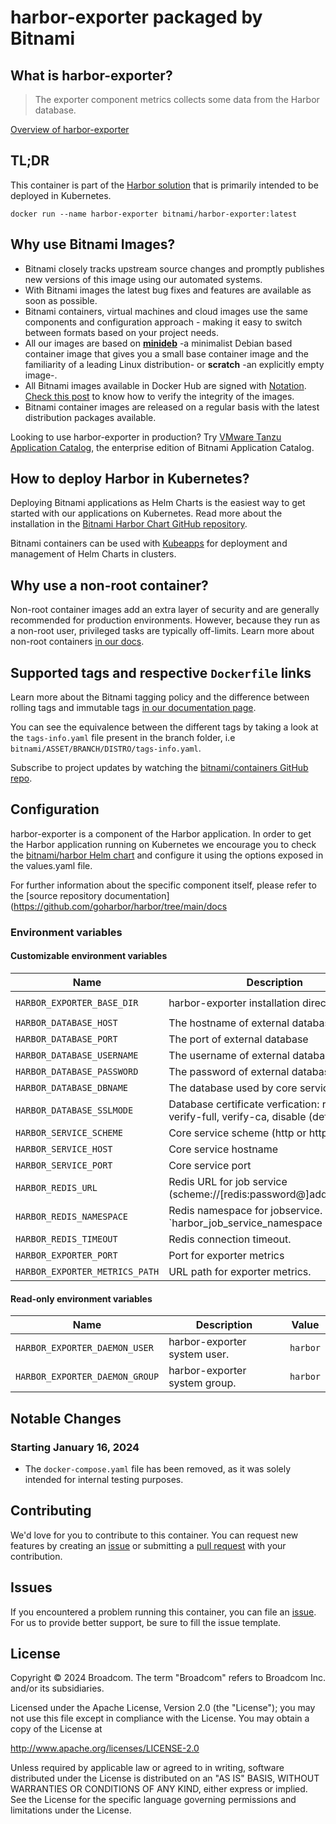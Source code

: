 # harbor-exporter packaged by Bitnami

## What is harbor-exporter?

> The exporter component metrics collects some data from the Harbor database.

[Overview of harbor-exporter](https://github.com/goharbor/harbor)

## TL;DR

This container is part of the [Harbor solution](https://github.com/bitnami/charts/tree/main/bitnami/harbor) that is primarily intended to be deployed in Kubernetes.

```console
docker run --name harbor-exporter bitnami/harbor-exporter:latest
```

## Why use Bitnami Images?

* Bitnami closely tracks upstream source changes and promptly publishes new versions of this image using our automated systems.
* With Bitnami images the latest bug fixes and features are available as soon as possible.
* Bitnami containers, virtual machines and cloud images use the same components and configuration approach - making it easy to switch between formats based on your project needs.
* All our images are based on [**minideb**](https://github.com/bitnami/minideb) -a minimalist Debian based container image that gives you a small base container image and the familiarity of a leading Linux distribution- or **scratch** -an explicitly empty image-.
* All Bitnami images available in Docker Hub are signed with [Notation](https://notaryproject.dev/). [Check this post](https://blog.bitnami.com/2024/03/bitnami-packaged-containers-and-helm.html) to know how to verify the integrity of the images.
* Bitnami container images are released on a regular basis with the latest distribution packages available.

Looking to use harbor-exporter in production? Try [VMware Tanzu Application Catalog](https://bitnami.com/enterprise), the enterprise edition of Bitnami Application Catalog.

## How to deploy Harbor in Kubernetes?

Deploying Bitnami applications as Helm Charts is the easiest way to get started with our applications on Kubernetes. Read more about the installation in the [Bitnami Harbor Chart GitHub repository](https://github.com/bitnami/charts/tree/master/bitnami/harbor).

Bitnami containers can be used with [Kubeapps](https://kubeapps.dev/) for deployment and management of Helm Charts in clusters.

## Why use a non-root container?

Non-root container images add an extra layer of security and are generally recommended for production environments. However, because they run as a non-root user, privileged tasks are typically off-limits. Learn more about non-root containers [in our docs](https://docs.vmware.com/en/VMware-Tanzu-Application-Catalog/services/tutorials/GUID-work-with-non-root-containers-index.html).

## Supported tags and respective `Dockerfile` links

Learn more about the Bitnami tagging policy and the difference between rolling tags and immutable tags [in our documentation page](https://docs.vmware.com/en/VMware-Tanzu-Application-Catalog/services/tutorials/GUID-understand-rolling-tags-containers-index.html).

You can see the equivalence between the different tags by taking a look at the `tags-info.yaml` file present in the branch folder, i.e `bitnami/ASSET/BRANCH/DISTRO/tags-info.yaml`.

Subscribe to project updates by watching the [bitnami/containers GitHub repo](https://github.com/bitnami/containers).

## Configuration

harbor-exporter is a component of the Harbor application. In order to get the Harbor application running on Kubernetes we encourage you to check the [bitnami/harbor Helm chart](https://github.com/bitnami/charts/tree/master/bitnami/harbor) and configure it using the options exposed in the values.yaml file.

For further information about the specific component itself, please refer to the [source repository documentation](https://github.com/goharbor/harbor/tree/main/docs

### Environment variables

#### Customizable environment variables

| Name                           | Description                                                                                | Default Value                         |
|--------------------------------|--------------------------------------------------------------------------------------------|---------------------------------------|
| `HARBOR_EXPORTER_BASE_DIR`     | harbor-exporter installation directory.                                                    | `${BITNAMI_ROOT_DIR}/harbor-exporter` |
| `HARBOR_DATABASE_HOST`         | The hostname of external database                                                          | `nil`                                 |
| `HARBOR_DATABASE_PORT`         | The port of external database                                                              | `5432`                                |
| `HARBOR_DATABASE_USERNAME`     | The username of external database                                                          | `nil`                                 |
| `HARBOR_DATABASE_PASSWORD`     | The password of external database                                                          | `nil`                                 |
| `HARBOR_DATABASE_DBNAME`       | The database used by core service                                                          | `nil`                                 |
| `HARBOR_DATABASE_SSLMODE`      | Database certificate verfication: require, verify-full, verify-ca, disable (default value) | `disable`                             |
| `HARBOR_SERVICE_SCHEME`        | Core service scheme (http or https)                                                        | `http`                                |
| `HARBOR_SERVICE_HOST`          | Core service hostname                                                                      | `core`                                |
| `HARBOR_SERVICE_PORT`          | Core service port                                                                          | `8080`                                |
| `HARBOR_REDIS_URL`             | Redis URL for job service (scheme://[redis:password@]addr/db_index)                        | `nil`                                 |
| `HARBOR_REDIS_NAMESPACE`       | Redis namespace for jobservice. Default `harbor_job_service_namespace                      | `harbor_job_service_namespace`        |
| `HARBOR_REDIS_TIMEOUT`         | Redis connection timeout.                                                                  | `3600`                                |
| `HARBOR_EXPORTER_PORT`         | Port for exporter metrics                                                                  | `9090`                                |
| `HARBOR_EXPORTER_METRICS_PATH` | URL path for exporter metrics.                                                             | `/metrics`                            |

#### Read-only environment variables

| Name                           | Description                   | Value    |
|--------------------------------|-------------------------------|----------|
| `HARBOR_EXPORTER_DAEMON_USER`  | harbor-exporter system user.  | `harbor` |
| `HARBOR_EXPORTER_DAEMON_GROUP` | harbor-exporter system group. | `harbor` |

## Notable Changes

### Starting January 16, 2024

* The `docker-compose.yaml` file has been removed, as it was solely intended for internal testing purposes.

## Contributing

We'd love for you to contribute to this container. You can request new features by creating an [issue](https://github.com/bitnami/containers/issues) or submitting a [pull request](https://github.com/bitnami/containers/pulls) with your contribution.

## Issues

If you encountered a problem running this container, you can file an [issue](https://github.com/bitnami/containers/issues/new/choose). For us to provide better support, be sure to fill the issue template.

## License

Copyright &copy; 2024 Broadcom. The term "Broadcom" refers to Broadcom Inc. and/or its subsidiaries.

Licensed under the Apache License, Version 2.0 (the "License");
you may not use this file except in compliance with the License.
You may obtain a copy of the License at

<http://www.apache.org/licenses/LICENSE-2.0>

Unless required by applicable law or agreed to in writing, software
distributed under the License is distributed on an "AS IS" BASIS,
WITHOUT WARRANTIES OR CONDITIONS OF ANY KIND, either express or implied.
See the License for the specific language governing permissions and
limitations under the License.
